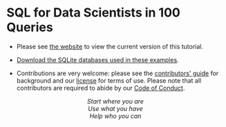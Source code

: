 # SQL for Data Scientists in 100 Queries

-   Please see [the website][site] to view the current version of this tutorial.

-   [Download the SQLite databases used in these examples][release].

-   Contributions are very welcome:
    please see the [contributors' guide][contribute] for background
    and our [license][license] for terms of use.
    Please note that all contributors are required to abide by our [Code of Conduct][conduct].

<div align="center">
  <p>
    <em>
      Start where you are
      <br/>
      Use what you have
      <br/>
      Help who you can
    </em>
  </p>
</div>

[conduct]: https://gvwilson.github.io/sql-tutorial/conduct/
[contribute]: https://gvwilson.github.io/sql-tutorial/contributing/
[license]: https://gvwilson.github.io/sql-tutorial/license/
[release]: https://github.com/gvwilson/sql-tutorial/blob/main/sql-tutorial.zip
[site]: https://gvwilson.github.io/sql-tutorial/
